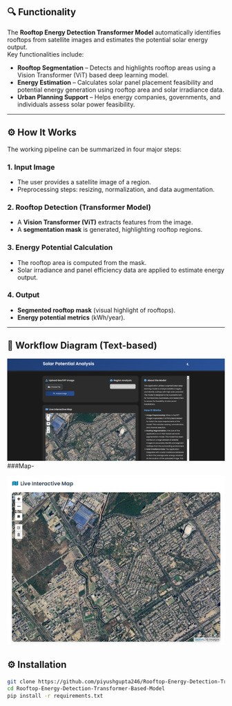 ## 🔍 Functionality
The **Rooftop Energy Detection Transformer Model** automatically identifies rooftops from satellite images and estimates the potential solar energy output.  
Key functionalities include:  
- **Rooftop Segmentation** – Detects and highlights rooftop areas using a Vision Transformer (ViT) based deep learning model.  
- **Energy Estimation** – Calculates solar panel placement feasibility and potential energy generation using rooftop area and solar irradiance data.  
- **Urban Planning Support** – Helps energy companies, governments, and individuals assess solar power feasibility.

---

## ⚙️ How It Works
The working pipeline can be summarized in four major steps:  

### **1. Input Image**  
- The user provides a satellite image of a region.  
- Preprocessing steps: resizing, normalization, and data augmentation.

### **2. Rooftop Detection (Transformer Model)**  
- A **Vision Transformer (ViT)** extracts features from the image.  
- A **segmentation mask** is generated, highlighting rooftop regions.

### **3. Energy Potential Calculation**  
- The rooftop area is computed from the mask.  
- Solar irradiance and panel efficiency data are applied to estimate energy output.

### **4. Output**  
- **Segmented rooftop mask** (visual highlight of rooftops).  
- **Energy potential metrics** (kWh/year).

---

## 📜 Workflow Diagram (Text-based)

![Home](https://github.com/piyushgupta246/Rooftop-Energy-Detection-Transformer-Based-Model/blob/main/Segmentation%20Result/1.Home.png)
###Map-

![Home](https://github.com/piyushgupta246/Rooftop-Energy-Detection-Transformer-Based-Model/blob/main/Segmentation%20Result/2.Map.png)


## ⚙️ Installation
```bash
git clone https://github.com/piyushgupta246/Rooftop-Energy-Detection-Transformer-Based-Model.git
cd Rooftop-Energy-Detection-Transformer-Based-Model
pip install -r requirements.txt

```

